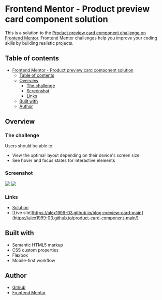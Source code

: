 # Frontend Mentor - Product preview card component solution

This is a solution to the [Product preview card component challenge on Frontend Mentor](https://www.frontendmentor.io/challenges/product-preview-card-component-GO7UmttRfa). Frontend Mentor challenges help you improve your coding skills by building realistic projects.  

## Table of contents

- [Frontend Mentor - Product preview card component solution](#frontend-mentor---product-preview-card-component-solution)
  - [Table of contents](#table-of-contents)
  - [Overview](#overview)
    - [The challenge](#the-challenge)
    - [Screenshot](#screenshot)
    - [Links](#links)
  - [Built with](#built-with)
  - [Author](#author)

## Overview

### The challenge

Users should be able to:

- View the optimal layout depending on their device's screen size
- See hover and focus states for interactive elements

### Screenshot

![](https://github.com/Alex1999-03/product-card-component-main/assets/64668518/53dabc2d-8baf-4b41-a9bc-fb67f213f7a7)
![](https://github.com/Alex1999-03/product-card-component-main/assets/64668518/fb28d7af-9975-4581-beb3-a33846892616)



### Links

- [Solution](https://www.frontendmentor.io/solutions/blog-preview-card-with-html-and-css-ctjv320j4-)
- [Live site](https://alex1999-03.github.io/blog-preview-card-main](https://alex1999-03.github.io/product-card-component-main/)

## Built with

- Semantic HTML5 markup
- CSS custom properties
- Flexbox
- Mobile-first workflow

## Author

- [Github](https://github.com/Alex1999-03)
- [Frontend Mentor](https://www.frontendmentor.io/profile/Alex1999-03)
